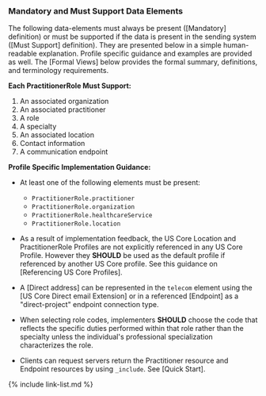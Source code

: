 
### Mandatory and Must Support Data Elements

The following data-elements must always be present ([Mandatory] definition) or must be supported if the data is present in the sending system ([Must Support] definition). They are presented below in a simple human-readable explanation.  Profile specific guidance and examples are provided as well.  The [Formal Views] below provides the  formal summary, definitions, and  terminology requirements.

**Each PractitionerRole Must Support:**

1. An associated organization
1. An associated practitioner
1. A role
1. A specialty
1. An associated location
1. Contact information
1. A communication endpoint

**Profile Specific Implementation Guidance:**

* At least one of the following elements must be present:
    - `PractitionerRole.practitioner`
    - `PractitionerRole.organization`
    - `PractitionerRole.healthcareService`
    - `PractitionerRole.location`

* As a result of implementation feedback, the US Core Location  and PractitionerRole Profiles are not explicitly referenced in any US Core Profile. However they **SHOULD** be used as the default profile if referenced by another US Core profile. See this guidance on [Referencing US Core Profiles].
*  A [Direct address] can be represented in the `telecom` element using the [US Core Direct email Extension] or in a referenced [Endpoint] as a "direct-project" endpoint connection type.
* When selecting role codes, implementers **SHOULD** choose the code that reflects the specific duties performed within that role rather than the specialty unless the individual's professional specialization characterizes the role.
* Clients can request servers return the Practitioner resource and Endpoint resources by using `_include`. See [Quick Start].

{% include link-list.md %}
